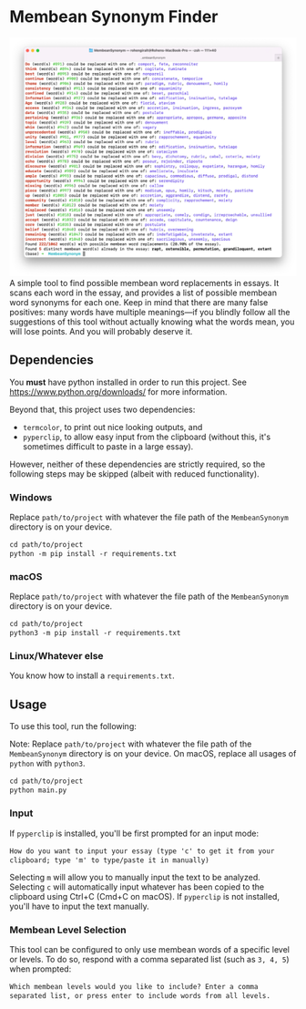 # Membean Synonym Finder
![A screenshot of using the tool](img.png)
A simple tool to find possible membean word replacements in essays. 
It scans each word in the essay, and provides a list of possible membean word synonyms for each one.
Keep in mind that there are many false positives: many words have multiple meanings—if you blindly follow all the suggestions of this tool without actually knowing what the words mean, you will lose points.
And you will probably deserve it.
## Dependencies
You **must** have python installed in order to run this project. See https://www.python.org/downloads/ for more information.

Beyond that, this project uses two dependencies:
- `termcolor`, to print out nice looking outputs, and
- `pyperclip`, to allow easy input from the clipboard (without this, it's sometimes difficult to paste in a large essay).

However, neither of these dependencies are strictly required, so the following steps may be skipped (albeit with reduced functionality).
### Windows
Replace `path/to/project` with whatever the file path of the `MembeanSynonym` directory is on your device.
```shell
cd path/to/project
python -m pip install -r requirements.txt
```
### macOS
Replace `path/to/project` with whatever the file path of the `MembeanSynonym` directory is on your device.
```shell
cd path/to/project
python3 -m pip install -r requirements.txt
```
### Linux/Whatever else
You know how to install a `requirements.txt`.
## Usage
To use this tool, run the following:

Note: Replace `path/to/project` with whatever the file path of the `MembeanSynonym` directory is on your device. On macOS, replace all usages of `python` with `python3`.
```shell
cd path/to/project
python main.py
```
### Input
If `pyperclip` is installed, you'll be first prompted for an input mode:
```
How do you want to input your essay (type 'c' to get it from your clipboard; type 'm' to type/paste it in manually)
```
Selecting `m` will allow you to manually input the text to be analyzed. 
Selecting `c` will automatically input whatever has been copied to the clipboard using Ctrl+C (Cmd+C on macOS). 
If `pyperclip` is not installed, you'll have to input the text manually.
### Membean Level Selection
This tool can be configured to only use membean words of a specific level or levels. 
To do so, respond with a comma separated list (such as `3, 4, 5`) when prompted:  
```
Which membean levels would you like to include? Enter a comma separated list, or press enter to include words from all levels.
```
